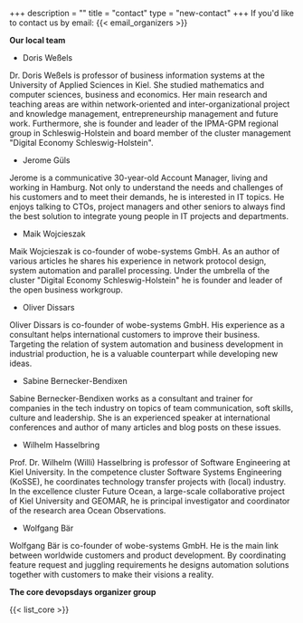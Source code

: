 +++
description = ""
title = "contact"
type = "new-contact"
+++
If you'd like to contact us by email: {{< email_organizers >}}

**Our local team**

- Doris Weßels

Dr. Doris Weßels is professor of business information systems at the University of Applied Sciences in Kiel. She studied mathematics and computer sciences, business and economics. Her main research and teaching areas are within network-oriented and inter-organizational project and knowledge management, entrepreneurship management and future work. Furthermore, she is founder and leader of the IPMA-GPM regional group in Schleswig-Holstein and board member of the cluster management "Digital Economy Schleswig-Holstein".

- Jerome Güls

Jerome is a communicative 30-year-old Account Manager, living and working in Hamburg. Not only to understand the needs and challenges of his customers and to meet their demands, he is interested in IT topics. He enjoys talking to CTOs, project managers and other seniors to always find the best solution to integrate young people in IT projects and departments.

- Maik Wojcieszak

Maik Wojcieszak is co-founder of wobe-systems GmbH. As an author of various articles he shares his experience in network protocol design, system automation and parallel processing. Under the umbrella of the cluster "Digital Economy Schleswig-Holstein" he is founder and leader of the open business workgroup. 

- Oliver Dissars

Oliver Dissars is co-founder of wobe-systems GmbH. His experience as a consultant helps international customers to improve their business. Targeting the relation of system automation and business development in industrial production, he is a valuable counterpart while developing new ideas.

- Sabine Bernecker-Bendixen

Sabine Bernecker-Bendixen works as a consultant and trainer for companies in the tech industry on topics of team communication, soft skills, culture and leadership. She is an experienced speaker at international conferences and author of many articles and blog posts on these issues.

- Wilhelm Hasselbring

Prof. Dr. Wilhelm (Willi) Hasselbring is professor of Software Engineering at Kiel University. In the competence cluster Software Systems Engineering (KoSSE), he coordinates technology transfer projects with (local) industry. In the excellence cluster Future Ocean, a large-scale collaborative project of Kiel University and GEOMAR, he is principal investigator and coordinator of the research area Ocean Observations.

- Wolfgang Bär

Wolfgang Bär is co-founder of wobe-systems GmbH. He is the main link between worldwide customers and product development. By coordinating feature request and juggling requirements he designs automation solutions together with customers to make their visions a reality.



**The core devopsdays organizer group**

{{< list_core >}}